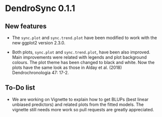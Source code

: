 # DendroSync 0.1.1
 
## New features

* The `sync.plot` and `sync.trend.plot` have been modified to work with the new ggplot2 version 2.3.0.

* Both plots, `sync.plot` and `sync.trend.plot`, have been also improved. Main improvements were related with legends and plot background colours. The plot theme has been changed to black and white. Now the plots have the same look as those in Alday et al. (2018) Dendrochronologia 47: 17-2.

## To-Do list

* We are working on Vignette to explain how to get BLUPs (best linear unbiased predictors) and related plots from the fitted models. The vignette still needs more work so pull requests are greatly appreciated.

